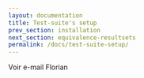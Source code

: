 ```yaml
---
layout: documentation
title: Test-suite's setup
prev_section: installation
next_section: equivalence-resultsets
permalink: /docs/test-suite-setup/
---
```

Voir e-mail Florian
